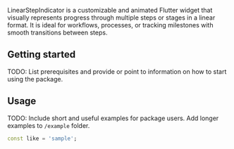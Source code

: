 
LinearStepIndicator is a customizable and animated Flutter widget that visually represents progress through multiple steps or stages in a linear format. It is ideal for workflows, processes, or tracking milestones with smooth transitions between steps.


## Getting started

TODO: List prerequisites and provide or point to information on how to
start using the package.

## Usage

TODO: Include short and useful examples for package users. Add longer examples
to `/example` folder.

```dart
const like = 'sample';
```
